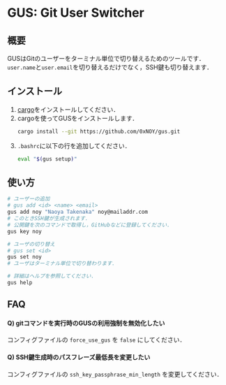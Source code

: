 # GUS: Git User Switcher

## 概要

GUSはGitのユーザーをターミナル単位で切り替えるためのツールです．
`user.name`と`user.email`を切り替えるだけでなく，SSH鍵も切り替えます．

## インストール

1. [cargo](https://doc.rust-lang.org/cargo/getting-started/installation.html)をインストールしてください．
2. cargoを使ってGUSをインストールします．  
   ```sh
   cargo install --git https://github.com/0xNOY/gus.git
   ```
3. `.bashrc`に以下の行を追加してください．  
   ```sh
   eval "$(gus setup)"
   ```

## 使い方

```sh
# ユーザーの追加
# gus add <id> <name> <email>
gus add noy "Naoya Takenaka" noy@mailaddr.com
# このときSSH鍵が生成されます．
# 公開鍵を次のコマンドで取得し，GitHubなどに登録してください．
gus key noy

# ユーザの切り替え
# gus set <id>
gus set noy
# ユーザはターミナル単位で切り替わります．

# 詳細はヘルプを参照してください．
gus help
```

## FAQ

#### Q) gitコマンドを実行時のGUSの利用強制を無効化したい

コンフィグファイルの `force_use_gus` を `false` にしてください．

#### Q) SSH鍵生成時のパスフレーズ最低長を変更したい

コンフィグファイルの `ssh_key_passphrase_min_length` を変更してください．